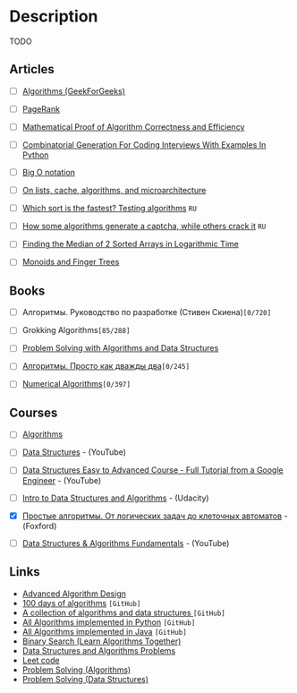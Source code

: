 # Description

TODO

## Articles

- [ ] [Algorithms (GeekForGeeks)](https://www.geeksforgeeks.org/fundamentals-of-algorithms/?ref=shm)
- [ ] [PageRank](https://en.wikipedia.org/wiki/PageRank)
- [ ] [Mathematical Proof of Algorithm Correctness and Efficiency](https://stackabuse.com/mathematical-proof-of-algorithm-correctness-and-efficiency/)
- [ ] [Combinatorial Generation For Coding Interviews With Examples In Python](https://sahandsaba.com/combinatorial-generation-for-coding-interviews-in-python.html)
- [ ] [Big O notation](https://en.wikipedia.org/wiki/Big_O_notation)
- [ ] [On lists, cache, algorithms, and microarchitecture](https://paweldziepak.dev/2019/05/02/on-lists-cache-algorithms-and-microarchitecture/)
- [ ] [Which sort is the fastest? Testing algorithms](https://proglib.io/p/sort) `RU`
- [ ] [How some algorithms generate a captcha, while others crack it](https://proglib.io/p/lomay-menya-polnostyu-kak-odni-algoritmy-generiruyut-kapchu-a-drugie-ee-vzlamyvayut-2020-03-05) `RU`
- [ ] [Finding the Median of 2 Sorted Arrays in Logarithmic Time](https://medium.com/@hazemu/finding-the-median-of-2-sorted-arrays-in-logarithmic-time-1d3f2ecbeb46)
- [ ] [Monoids and Finger Trees](https://apfelmus.nfshost.com/articles/monoid-fingertree.html)


## Books

- [ ] Алгоритмы. Руководство по разработке (Стивен Скиена)`[0/720]`
- [ ] Grokking Algorithms`[85/288]`
- [ ] [Problem Solving with Algorithms and Data Structures](https://aliev.github.io/runestone)
- [ ] [Алгоритмы. Просто как дважды два](https://1lib.eu/book/2881801/bdf9dc?regionChanged=&redirect=537745)`[0/245]`
- [ ] [Numerical Algorithms](http://people.csail.mit.edu/jsolomon/share/book/numerical_book.pdf)`[0/397]`


## Courses

- [ ] [Algorithms](https://www.coursera.org/specializations/algorithms)
- [ ] [Data Structures](https://www.youtube.com/playlist?list=PL2_aWCzGMAwI3W_JlcBbtYTwiQSsOTa6P) - (YouTube)
- [ ] [Data Structures Easy to Advanced Course - Full Tutorial from a Google Engineer](https://www.youtube.com/watch?v=RBSGKlAvoiM) - (YouTube)
- [ ] [Intro to Data Structures and Algorithms](https://www.udacity.com/course/data-structures-and-algorithms-in-python--ud513) - (Udacity)
- [x] [Простые алгоритмы. От логических задач до клеточных автоматов](https://foxford.ru/courses/2491/landing) - (Foxford)
- [ ] [Data Structures & Algorithms Fundamentals](https://youtube.com/playlist?list=PLxQ8cCJ6LyOZHhAjIYrEFWcfYdyJl5VYf) - (YouTube)


## Links

* [Advanced Algorithm Design](https://www.cs.princeton.edu/courses/archive/fall13/cos521/)
* [100 days of algorithms](https://github.com/coells/100days) `[GitHub]`
* [A collection of algorithms and data structures ](https://github.com/williamfiset/Algorithms) `[GitHub]`
* [All Algorithms implemented in Python](https://github.com/TheAlgorithms/Python) `[GitHub]`
* [All Algorithms implemented in Java](https://github.com/TheAlgorithms/Java) `[GitHub]`
* [Binary Search (Learn Algorithms Together)](https://binarysearch.com/)
* [Data Structures and Algorithms Problems](https://www.techiedelight.com/data-structures-and-algorithms-problems/)
* [Leet code](https://leetcode.com/)
* [Problem Solving (Algorithms)](https://www.hackerrank.com/domains/algorithms)
* [Problem Solving (Data Structures)](https://www.hackerrank.com/domains/data-structures)
